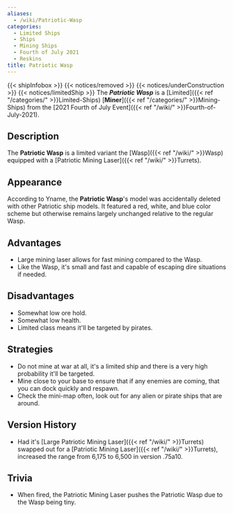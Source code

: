 ```yaml
---
aliases:
  - /wiki/Patriotic-Wasp
categories:
  - Limited Ships
  - Ships
  - Mining Ships
  - Fourth of July 2021
  - Reskins
title: Patriotic Wasp
---
```


{{< shipInfobox >}} {{< notices/removed >}} {{< notices/underConstruction >}} {{< notices/limitedShip >}} The **_Patriotic Wasp_** is a [Limited]({{< ref "/categories/" >}}Limited-Ships) [**Miner**]({{< ref "/categories/" >}}Mining-Ships) from the [2021 Fourth of July Event]({{< ref "/wiki/" >}}Fourth-of-July-2021).

## Description

The **Patriotic Wasp** is a limited variant the [Wasp]({{< ref "/wiki/" >}}Wasp) equipped with a [Patriotic Mining Laser]({{< ref "/wiki/" >}}Turrets).

## Appearance

According to Yname, the **Patriotic Wasp**'s model was accidentally deleted with other Patriotic ship models. It featured a red, white, and blue color scheme but otherwise remains largely unchanged relative to the regular Wasp.

## Advantages

- Large mining laser allows for fast mining compared to the Wasp.
- Like the Wasp, it's small and fast and capable of escaping dire situations if needed.

## Disadvantages

- Somewhat low ore hold.
- Somewhat low health.
- Limited class means it'll be targeted by pirates.

## Strategies

- Do not mine at war at all, it's a limited ship and there is a very high probability it'll be targeted.
- Mine close to your base to ensure that if any enemies are coming, that you can dock quickly and respawn.
- Check the mini-map often, look out for any alien or pirate ships that are around.

## Version History

- Had it's [Large Patriotic Mining Laser]({{< ref "/wiki/" >}}Turrets) swapped out for a [Patriotic Mining Laser]({{< ref "/wiki/" >}}Turrets), increased the range from 6,175 to 6,500 in version .75a10.

## Trivia

- When fired, the Patriotic Mining Laser pushes the Patriotic Wasp due to the Wasp being tiny.
